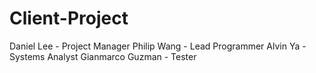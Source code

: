 # Client-Project
Daniel Lee - Project Manager
Philip Wang - Lead Programmer
Alvin Ya - Systems Analyst
Gianmarco Guzman - Tester
